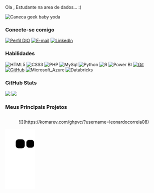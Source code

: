 Ola , Estudante na area de dados... :)


  <img src="https://media2.giphy.com/media/iYVneIXJQ3jdJLkZmM/giphy.gif" jsaction="load:XAeZkd;" jsname="HiaYvf" class="n3VNCb KAlRDb" alt="Caneca geek baby yoda" data-noaft="1" style="width: 480px; height: 270px; margin: 0px;">
</div>

### Conecte-se comigo
[![Perfil DIO](https://img.shields.io/badge/-Meu%20Perfil%20na%20DIO-000000?style=for-the-badge&logoColor=30A3DC)](https://web.dio.me/users/leonardo__correia/)
[![E-mail](https://img.shields.io/badge/-Email-000?style=for-the-badge&logo=gmail&logoColor=E94D5F)](mailto:leonardo__correia@hotmail.com)
[![LinkedIn](https://img.shields.io/badge/-LinkedIn-000?style=for-the-badge&logo=linkedin&logoColor=30A3DC)](https://www.linkedin.com/in/it-leonardo-correia/)

### Habilidades
![HTML5](https://img.shields.io/badge/HTML-000?style=for-the-badge&logo=html5)
![CSS3](https://img.shields.io/badge/CSS3-000?style=for-the-badge&logo=css3&logoColor=264CE4)
![PHP](https://img.shields.io/badge/PHP-000?style=for-the-badge&logo=php)
![MySql](https://img.shields.io/badge/MySql-000?style=for-the-badge&logo=mysql)
![Python](https://img.shields.io/badge/Python-000?style=for-the-badge&logo=python)
![R](https://img.shields.io/badge/R-000?style=for-the-badge&logo=R)
![Power BI](https://img.shields.io/badge/Power_BI-000?style=for-the-badge&logo=powerbi)
[![Git](https://img.shields.io/badge/Git-000?style=for-the-badge&logo=git)](https://git-scm.com/doc) 
[![GitHub](https://img.shields.io/badge/GitHub-000?style=for-the-badge&logo=github)](https://docs.github.com/)
![Microsoft_Azure](https://img.shields.io/badge/Microsoft_Azure-000?style=for-the-badge&logo=microsoft-azure&logo=microsoft-azure&logoColor=white)
![Databricks](https://img.shields.io/badge/Databricks-000?style=for-the-badge&logo=Databricks&logo=Databricks&logoColor=white)

### GitHub Stats
<img height="180em" src="https://github-readme-stats.vercel.app/api?username=leonardocorreia08&theme=transparent&bg_color=000&border_color=30A3DC&show_icons=true&icon_color=30A3DC&title_color=E94D5F&text_color=FFF"/> <img height="180em" src="https://github-readme-stats-git-masterrstaa-rickstaa.vercel.app/api/top-langs/?username=leonardocorreia08&layout=compact&langs_count=7&theme=dracula"/>

### Meus Principais Projetos
  ##
  ##
<div align="center">
![](https://komarev.com/ghpvc/?username=leonardocorreia08)
</div>
  
<div> 

 
  ![Snake animation](https://github.com/leonardocorreia08/leonardocorreia08/blob/output/github-contribution-grid-snake.svg)
 
</div>
